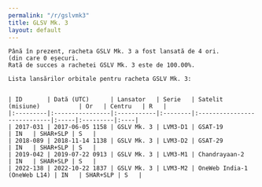 ```yaml
---
permalink: "/r/gslvmk3"
title: GLSV Mk. 3
layout: default
---
```


    Până în prezent, racheta GSLV Mk. 3 a fost lansată de 4 ori.
    (din care 0 eșecuri.
    Rată de succes a rachetei GSLV Mk. 3 este de 100.00%.
    
    Lista lansărilor orbitale pentru racheta GSLV Mk. 3:
    
    
    | ID       | Dată (UTC)      | Lansator   | Serie   | Satelit (misiune)           | Or   | Centru   | R   |
    |:---------|:----------------|:-----------|:--------|:----------------------------|:-----|:---------|:----|
    | 2017-031 | 2017-06-05 1158 | GSLV Mk. 3 | LVM3-D1 | GSAT-19                     | IN   | SHAR+SLP | S   |
    | 2018-089 | 2018-11-14 1138 | GSLV Mk. 3 | LVM3-D2 | GSAT-29                     | IN   | SHAR+SLP | S   |
    | 2019-042 | 2019-07-22 0913 | GSLV Mk. 3 | LVM3-M1 | Chandrayaan-2               | IN   | SHAR+SLP | S   |
    | 2022-138 | 2022-10-22 1837 | GSLV Mk. 3 | LVM3-M2 | OneWeb India-1 (OneWeb L14) | IN   | SHAR+SLP | S   |

